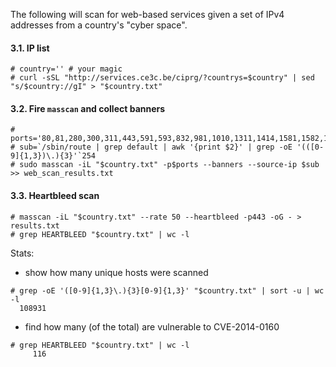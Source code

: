 The following will scan for web-based services given a set of IPv4 addresses from a country's "cyber space".

#### 3.1. IP list
```
# country='' # your magic
# curl -sSL "http://services.ce3c.be/ciprg/?countrys=$country" | sed "s/$country://gI" > "$country.txt"
```

#### 3.2. Fire `masscan` and collect banners
```
# ports='80,81,280,300,311,443,591,593,832,981,1010,1311,1414,1581,1582,1583,2082,2086,2087,2095,2096,2480,3000,3128,3333,3702,4125,4243,4444,4445,4567,4711,4712,4847,4993,5000,5010,5104,5108,5280,5281,5357,5433,5555,5556,5800,5988,5989,6200,6201,6225,6227,6240,6244,6255,6436,6437,6543,7000,7001,7002,7396,7474,8000,8001,8008,8014,8042,8069,8080,8081,8083,8088,8090,8091,8118,8123,8172,8200,8222,8243,8280,8281,8333,8337,8384,8443,8500,8530,8531,8834,8840,8880,8887,8888,8983,9000,9043,9060,9080,9090,9091,9200,9389,9443,9800,9981,9999,10000,10212,11371,12443,14439,16000,16080,16200,16225,16250,16300,16400,18091,18092,20000,20720,20790,24465,28017,55672'
# sub=`/sbin/route | grep default | awk '{print $2}' | grep -oE '(([0-9]{1,3})\.){3}'`254
# sudo masscan -iL "$country.txt" -p$ports --banners --source-ip $sub >> web_scan_results.txt
```

#### 3.3. Heartbleed scan
```
# masscan -iL "$country.txt" --rate 50 --heartbleed -p443 -oG - > results.txt
# grep HEARTBLEED "$country.txt" | wc -l
```

Stats:
- show how many unique hosts were scanned
```
# grep -oE '([0-9]{1,3}\.){3}[0-9]{1,3}' "$country.txt" | sort -u | wc -l
  108931
```
- find how many (of the total) are vulnerable to CVE-2014-0160
```
# grep HEARTBLEED "$country.txt" | wc -l
     116
```
